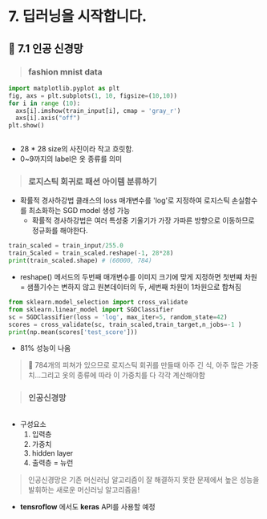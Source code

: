 # 7. 딥러닝을 시작합니다.

## 📌 7.1 인공 신경망

>### fashion mnist data
```python
import matplotlib.pyplot as plt
fig, axs = plt.subplots(1, 10, figsize=(10,10))
for i in range (10):
  axs[i].imshow(train_input[i], cmap = 'gray_r')
  axs[i].axis("off")
plt.show()
```

![]()
* 28 * 28 size의 사진이라 작고 흐릿함. 
* 0~9까지의 label은 옷 종류를 의미

>### 로지스틱 회귀로 패션 아이템 분류하기
- 확률적 경사하강법 클래스의 loss 매개변수를 'log'로 지정하여 로지스틱 손실함수를 최소화하는 SGD model 생성 가능  
    * 확률적 경사하강법은 여러 특성중 기울기가 가장 가파른 방향으로 이동하므로 정규화를 해야한다.

```python
train_scaled = train_input/255.0
train_Scaled = train_scaled.reshape(-1, 28*28) 
print(train_scaled.shape) # (60000, 784)
```
* reshape() 메서드의 두번째 매개변수를 이미지 크기에 맞게 지정하면 첫번쨰 차원 = 샘플기수는 변하지 않고 원본데이터의 두, 세번째 차원이 1차원으로 합쳐짐 

```python
from sklearn.model_selection import cross_validate
from sklearn.linear_model import SGDClassifier
sc = SGDClassifier(loss = 'log', max_iter=5, random_state=42)
scores = cross_validate(sc, train_scaled,train_target,n_jobs=-1 )
print(np.mean(scores['test_score']))
```
* 81% 성능이 나옴
> 📍 784개의 피쳐가 있으므로 로지스틱 회귀를 만들때 아주 긴 식, 아주 많은 가중치...그리고 옷의 종류에 따라 이 가중치를 다 각각 계산해야함

>### 인공신경망
![]()

* 구성요소
    1) 입력층
    2) 가중치
    3) hidden layer
    4) 출력층 = 뉴런
> 인공신경망은 기존 머신러닝 알고리즘이 잘 해결하지 못한 문제에서 높은 성능을 발휘하는 새로운 머신러닝 알고리즘음!

* **tensroflow** 에서도 **keras** API를 사용할 예정

